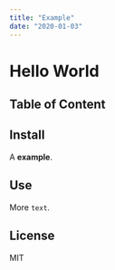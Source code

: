 ```yaml
---
title: "Example"
date: "2020-01-03"
---
```


# Hello World

## Table of Content

## Install

A **example**.

## Use

More `text`.

## License

MIT
